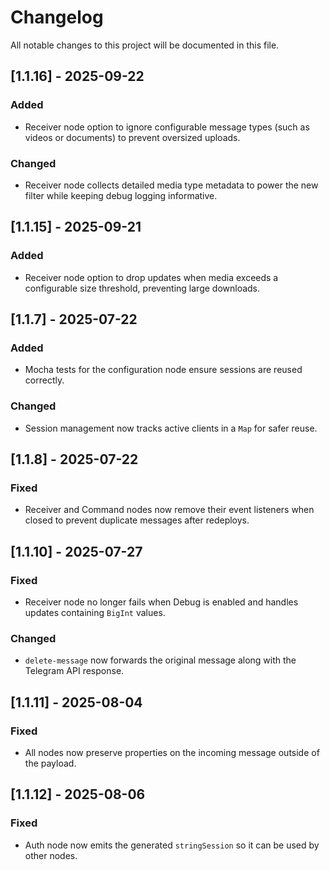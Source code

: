 # Changelog

All notable changes to this project will be documented in this file.

## [1.1.16] - 2025-09-22
### Added
- Receiver node option to ignore configurable message types (such as videos or documents) to prevent oversized uploads.
### Changed
- Receiver node collects detailed media type metadata to power the new filter while keeping debug logging informative.

## [1.1.15] - 2025-09-21
### Added
- Receiver node option to drop updates when media exceeds a configurable size threshold, preventing large downloads.

## [1.1.7] - 2025-07-22
### Added
- Mocha tests for the configuration node ensure sessions are reused correctly.

### Changed
- Session management now tracks active clients in a `Map` for safer reuse.

## [1.1.8] - 2025-07-22
### Fixed
- Receiver and Command nodes now remove their event listeners when closed to prevent duplicate messages after redeploys.

## [1.1.10] - 2025-07-27
### Fixed
- Receiver node no longer fails when Debug is enabled and handles updates containing `BigInt` values.
### Changed
- `delete-message` now forwards the original message along with the Telegram API response.

## [1.1.11] - 2025-08-04
### Fixed
- All nodes now preserve properties on the incoming message outside of the payload.

## [1.1.12] - 2025-08-06
### Fixed
- Auth node now emits the generated `stringSession` so it can be used by other nodes.

